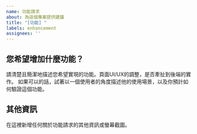 ```yaml
---
name: 功能請求
about: 為這個專案提供建議
title: "[功能] "
labels: enhancement
assignees: ''
---
```


## 您希望增加什麼功能？

請清楚且簡潔地描述您希望實現的功能。頁面UI/UX的調整，是否牽扯到後端的實作。
如果可以的話，試著以一個使用者的角度描述他的使用場景，以及你預計如何驗證這個功能。

## 其他資訊

在這裡新增任何關於功能請求的其他資訊或螢幕截圖。
